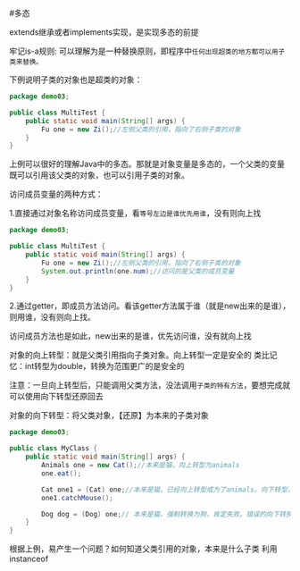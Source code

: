 #多态
 
 extends继承或者implements实现，是实现多态的前提

牢记is-a规则: 可以理解为是一种替换原则，即程序中`任何出现超类的地方都可以用子类来替换。`

下例说明子类的对象也是超类的对象：
```java
package demo03;

public class MultiTest {
    public static void main(String[] args) {
        Fu one = new Zi();//左侧父类的引用，指向了右侧子类的对象
    }
}
```
上例可以很好的理解Java中的多态。那就是对象变量是多态的，一个父类的变量既可以引用该父类的对象，也可以引用子类的对象。

访问成员变量的两种方式：

1.直接通过对象名称访问成员变量，看`等号左边是谁优先用谁`，没有则向上找

```java
package demo03;

public class MultiTest {
    public static void main(String[] args) {
        Fu one = new Zi();//左侧父类的引用，指向了右侧子类的对象
        System.out.println(one.num);//访问的是父类的成员变量
    }
}
```

2.通过getter，即成员方法访问。看该getter方法属于谁（就是new出来的是谁），则用谁，没有则向上找。

访问成员方法也是如此，new出来的是谁，优先访问谁，没有就向上找



对象的向上转型：就是父类引用指向子类对象。向上转型一定是安全的 类比记忆：int转型为double，转换为范围更广的是安全的

注意：一旦向上转型后，只能调用父类方法，没法调用`子类的特有方法`，要想完成就可以使用向下转型还原回去

对象的向下转型：将父类对象，【还原】为本来的子类对象

```java
package demo03;

public class MyClass {
    public static void main(String[] args) {
        Animals one = new Cat();//本来是猫，向上转型为animals
        one.eat();

        Cat one1 = (Cat) one;//本来是猫，已经向上转型成为了animals。向下转型，将本来的猫还原
        one1.catchMouse();

        Dog dog = (Dog) one;// 本来是猫，强制转换为狗，肯定失败。错误的向下转换
    }
}
```

根据上例，易产生一个问题？如何知道父类引用的对象，本来是什么子类  利用instanceof















